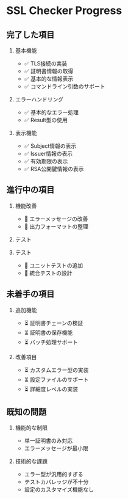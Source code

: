 # SSL Checker Progress

## 完了した項目
1. 基本機能
    - ✅ TLS接続の実装
    - ✅ 証明書情報の取得
    - ✅ 基本的な情報表示
    - ✅ コマンドライン引数のサポート

2. エラーハンドリング
   - ✅ 基本的なエラー処理
   - ✅ Result型の使用

3. 表示機能
   - ✅ Subject情報の表示
   - ✅ Issuer情報の表示
   - ✅ 有効期限の表示
   - ✅ RSA公開鍵情報の表示
## 進行中の項目
1. 機能改善
    - 🔄 エラーメッセージの改善
    - 🔄 出力フォーマットの整理

2. テスト
2. テスト
   - 🔄 ユニットテストの追加
   - 🔄 統合テストの設計

## 未着手の項目
1. 追加機能
   - ⏳ 証明書チェーンの検証
   - ⏳ 証明書の保存機能
   - ⏳ バッチ処理サポート

2. 改善項目
   - ⏳ カスタムエラー型の実装
   - ⏳ 設定ファイルのサポート
   - ⏳ 詳細度レベルの実装

## 既知の問題
1. 機能的な制限
    - 単一証明書のみ対応
    - エラーメッセージが最小限

2. 技術的な課題
   - エラー型が汎用的すぎる
   - テストカバレッジが不十分
   - 設定のカスタマイズ機能なし